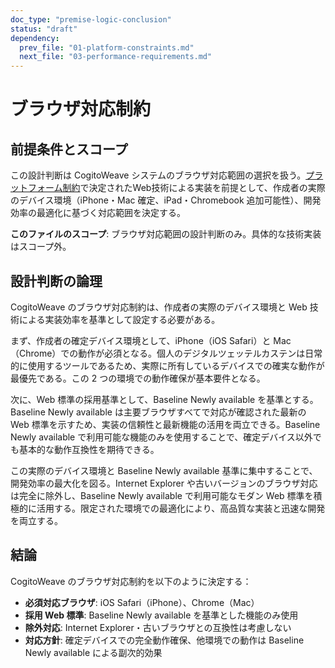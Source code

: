```yaml
---
doc_type: "premise-logic-conclusion"
status: "draft"
dependency:
  prev_file: "01-platform-constraints.md"
  next_file: "03-performance-requirements.md"
---
```


# ブラウザ対応制約

## 前提条件とスコープ

この設計判断は CogitoWeave システムのブラウザ対応範囲の選択を扱う。[プラットフォーム制約](01-platform-constraints.md)で決定されたWeb技術による実装を前提として、作成者の実際のデバイス環境（iPhone・Mac 確定、iPad・Chromebook 追加可能性）、開発効率の最適化に基づく対応範囲を決定する。

**このファイルのスコープ**: ブラウザ対応範囲の設計判断のみ。具体的な技術実装はスコープ外。

## 設計判断の論理

CogitoWeave のブラウザ対応制約は、作成者の実際のデバイス環境と Web 技術による実装効率を基準として設定する必要がある。

まず、作成者の確定デバイス環境として、iPhone（iOS Safari）と Mac（Chrome）での動作が必須となる。個人のデジタルツェッテルカステンは日常的に使用するツールであるため、実際に所有しているデバイスでの確実な動作が最優先である。この 2 つの環境での動作確保が基本要件となる。

次に、Web 標準の採用基準として、Baseline Newly available を基準とする。Baseline Newly available は主要ブラウザすべてで対応が確認された最新の Web 標準を示すため、実装の信頼性と最新機能の活用を両立できる。Baseline Newly available で利用可能な機能のみを使用することで、確定デバイス以外でも基本的な動作互換性を期待できる。

この実際のデバイス環境と Baseline Newly available 基準に集中することで、開発効率の最大化を図る。Internet Explorer や古いバージョンのブラウザ対応は完全に除外し、Baseline Newly available で利用可能なモダン Web 標準を積極的に活用する。限定された環境での最適化により、高品質な実装と迅速な開発を両立する。

## 結論

CogitoWeave のブラウザ対応制約を以下のように決定する：

- **必須対応ブラウザ**: iOS Safari（iPhone）、Chrome（Mac）
- **採用 Web 標準**: Baseline Newly available を基準とした機能のみ使用
- **除外対応**: Internet Explorer・古いブラウザとの互換性は考慮しない
- **対応方針**: 確定デバイスでの完全動作確保、他環境での動作は Baseline Newly available による副次的効果
